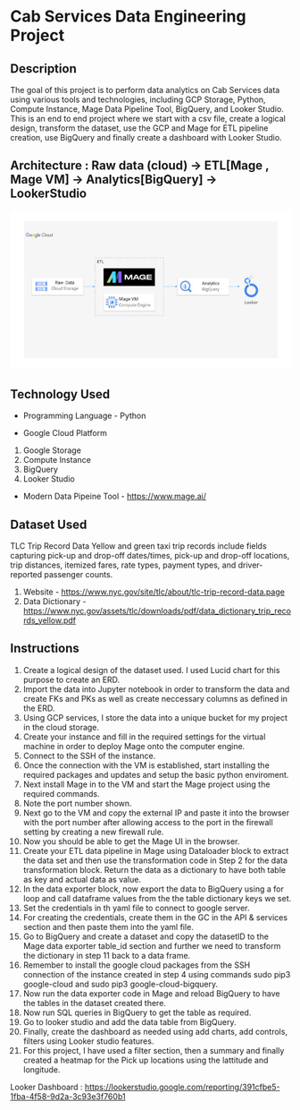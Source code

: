 # Cab Services Data Engineering Project


## Description

The goal of this project is to perform data analytics on Cab Services data using various tools and technologies, including GCP Storage, Python, Compute Instance, Mage Data Pipeline Tool, BigQuery, and Looker Studio.
This is an end to end project where we start with a csv file, create a logical design, transform the dataset, use the GCP and Mage for ETL pipeline creation, use BigQuery and finally create a dashboard with Looker Studio. 

## Architecture : Raw data (cloud) -> ETL[Mage , Mage VM] -> Analytics[BigQuery] -> LookerStudio
<img src="architecture.jpg">

## Technology Used
- Programming Language - Python

- Google Cloud Platform
1. Google Storage
2. Compute Instance 
3. BigQuery
4. Looker Studio

- Modern Data Pipeine Tool - https://www.mage.ai/


## Dataset Used
TLC Trip Record Data
Yellow and green taxi trip records include fields capturing pick-up and drop-off dates/times, pick-up and drop-off locations, trip distances, itemized fares, rate types, payment types, and driver-reported passenger counts. 

1. Website - https://www.nyc.gov/site/tlc/about/tlc-trip-record-data.page
2. Data Dictionary - https://www.nyc.gov/assets/tlc/downloads/pdf/data_dictionary_trip_records_yellow.pdf


## Instructions

1. Create a logical design of the dataset used. I used Lucid chart for this purpose to create an ERD.
2. Import the data into Jupyter notebook in order to transform the data and create FKs and PKs as well as create neccessary columns as defined in the ERD.
3. Using GCP services, I store the data into a unique bucket for my project in the cloud storage.
4. Create your instance and fill in the required settings for the virtual machine in order to deploy Mage onto the computer engine.
5. Connect to the SSH of the instance.
6. Once the connection with the VM is established, start installing the required packages and updates and setup the basic python enviroment.
7. Next install Mage in to the VM and start the Mage project using the required commands.
8. Note the port number shown.
9. Next go to the VM and copy the external IP and paste it into the browser with the port number after allowing access to the port in the firewall setting by creating a new firewall rule.
10. Now you should be able to get the Mage UI in the browser.
11. Create your ETL data pipeline in Mage using Dataloader block to extract the data set and then use the transformation code in Step 2 for the data transformation block. Return the data as a dictionary
     to have both table as key and actual data as value.
12. In the data exporter block, now export the data to BigQuery using a for loop and call dataframe values from the the table dictionary keys we set.
13. Set the credentials in th yaml file to connect to google server.
14. For creating the credentials, create them in the GC in the API & services section and then paste them into the yaml file.
15. Go to BigQuery and create a dataset and copy the datasetID to the Mage data exporter table_id section and further we need to transform the dictionary in step 11 back to a data frame.
16. Remember to install the google cloud packages from the SSH connection of the instance created in step 4 using commands sudo pip3 google-cloud and sudo pip3 google-cloud-bigquery.
17. Now run the data exporter code in Mage and reload BigQuery to have the tables in the dataset created there.
18. Now run SQL queries in BigQuery to get the table as required.
19. Go to looker studio and add the data table from BigQuery.
20. Finally, create the dashboard as needed using add charts, add controls, filters using Looker studio features.
21. For this project, I have used a filter section, then a summary and finally created a heatmap for the Pick up locations using the lattitude and longitude. 

 Looker Dashboard : https://lookerstudio.google.com/reporting/391cfbe5-1fba-4f58-9d2a-3c93e3f760b1 

